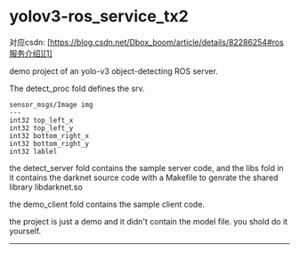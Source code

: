# yolov3-ros_service_tx2

对应csdn: [https://blog.csdn.net/Dbox_boom/article/details/82286254#ros服务介绍][1]

demo project of an yolo-v3 object-detecting ROS server.

The detect_proc fold defines the srv.
```
sensor_msgs/Image img
---
int32 top_left_x
int32 top_left_y
int32 bottom_right_x
int32 bottom_right_y
int32 lablel
```

the detect_server fold contains the sample server code, and the libs fold in it contains the darknet source code with a Makefile to genrate the shared library libdarknet.so

the demo_client fold contains the  sample client code.

the project is just a demo and it didn't contain the model file. you shold do it yourself.
___________
[1]:https://blog.csdn.net/Dbox_boom/article/details/82286254#ros服务介绍
